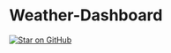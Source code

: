 # Weather-Dashboard
<a href="https://github.com/badges/shields"><img src="https://img.shields.io/badge/CSS-50%25-blue" alt="Star on GitHub"></a>
